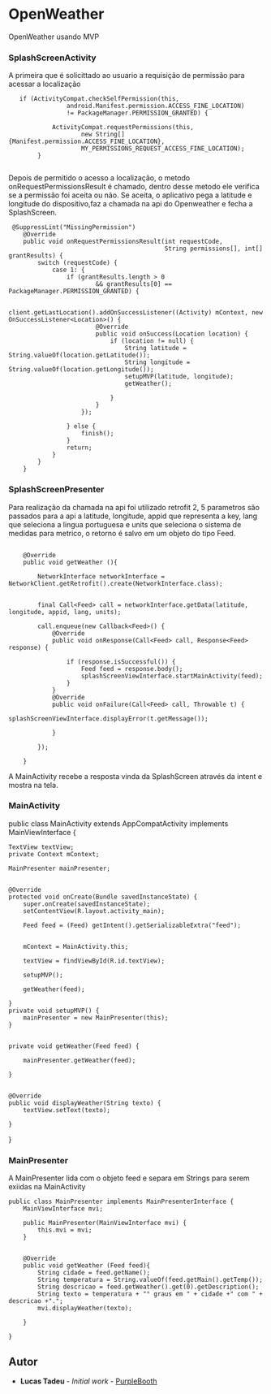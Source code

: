 # OpenWeather
OpenWeather usando MVP


### SplashScreenActivity

A primeira que é solicittado ao usuario a requisição de permissão para acessar a localização

```
   if (ActivityCompat.checkSelfPermission(this,
                android.Manifest.permission.ACCESS_FINE_LOCATION)
                != PackageManager.PERMISSION_GRANTED) {

            ActivityCompat.requestPermissions(this,
                    new String[]{Manifest.permission.ACCESS_FINE_LOCATION},
                    MY_PERMISSIONS_REQUEST_ACCESS_FINE_LOCATION);
        }
        
 ```
Depois de permitido o acesso a localização, o metodo onRequestPermissionsResult é chamado, dentro desse metodo ele verifica 
se a permissão foi aceita ou não. Se aceita, o aplicativo pega a latitude e longitude do dispositivo,faz a chamada na api 
do Openweather e fecha a SplashScreen.


````
 @SuppressLint("MissingPermission")
    @Override
    public void onRequestPermissionsResult(int requestCode,
                                           String permissions[], int[] grantResults) {
        switch (requestCode) {
            case 1: {
                if (grantResults.length > 0
                        && grantResults[0] == PackageManager.PERMISSION_GRANTED) {

                    client.getLastLocation().addOnSuccessListener((Activity) mContext, new OnSuccessListener<Location>() {
                        @Override
                        public void onSuccess(Location location) {
                            if (location != null) {
                                String latitude = String.valueOf(location.getLatitude());
                                String longitude = String.valueOf(location.getLongitude());
                                setupMVP(latitude, longitude);
                                getWeather();

                            }
                        }
                    });

                } else {
                    finish();
                }
                return;
            }
        }
    }
````


### SplashScreenPresenter

Para realização da chamada na api foi utilizado retrofit 2, 5 parametros são passados para a api a latitude, longitude, 
appid que representa a key, lang que seleciona a lingua portuguesa e units que seleciona o sistema de medidas para metrico, o retorno é salvo em um objeto do tipo Feed.




```

    @Override
    public void getWeather (){

        NetworkInterface networkInterface = NetworkClient.getRetrofit().create(NetworkInterface.class);


        final Call<Feed> call = networkInterface.getData(latitude, longitude, appid, lang, units);

        call.enqueue(new Callback<Feed>() {
            @Override
            public void onResponse(Call<Feed> call, Response<Feed> response) {

                if (response.isSuccessful()) {
                    Feed feed = response.body();
                    splashScreenViewInterface.startMainActivity(feed);
                }
            }
            @Override
            public void onFailure(Call<Feed> call, Throwable t) {
                splashScreenViewInterface.displayError(t.getMessage());

            }

        });

    }
```

A MainActivity recebe a resposta vinda da SplashScreen através da intent e mostra na tela.


### MainActivity

public class MainActivity extends AppCompatActivity implements MainViewInterface {

    TextView textView;
    private Context mContext;

    MainPresenter mainPresenter;


    @Override
    protected void onCreate(Bundle savedInstanceState) {
        super.onCreate(savedInstanceState);
        setContentView(R.layout.activity_main);

        Feed feed = (Feed) getIntent().getSerializableExtra("feed");


        mContext = MainActivity.this;

        textView = findViewById(R.id.textView);

        setupMVP();

        getWeather(feed);

    }
    private void setupMVP() {
        mainPresenter = new MainPresenter(this);
    }


    private void getWeather(Feed feed) {

        mainPresenter.getWeather(feed);

    }


    @Override
    public void displayWeather(String texto) {
        textView.setText(texto);

    }

}


### MainPresenter

A MainPresenter lida com o objeto feed e separa em Strings para serem exiidas na MainActivity
```
public class MainPresenter implements MainPresenterInterface {
    MainViewInterface mvi;

    public MainPresenter(MainViewInterface mvi) {
        this.mvi = mvi;
    }


    @Override
    public void getWeather (Feed feed){
        String cidade = feed.getName();
        String temperatura = String.valueOf(feed.getMain().getTemp());
        String descricao = feed.getWeather().get(0).getDescription();
        String texto = temperatura + "° graus em " + cidade +" com " + descricao +".";
        mvi.displayWeather(texto);

    }

}

```


## Autor

* **Lucas Tadeu** - *Initial work* - [PurpleBooth](https://github.com/lucastadeu50)


